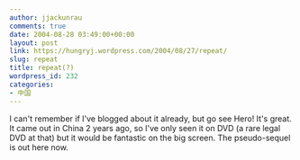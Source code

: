 ```yaml
---
author: jjackunrau
comments: true
date: 2004-08-28 03:49:00+00:00
layout: post
link: https://hungryj.wordpress.com/2004/08/27/repeat/
slug: repeat
title: repeat(?)
wordpress_id: 232
categories:
- 中国
---
```


I can't remember if I've blogged about it already, but go see Hero!  It's great.  It came out in China 2 years ago, so I've only seen it on DVD (a rare legal DVD at that) but it would be fantastic on the big screen.  The pseudo-sequel is out here now.
